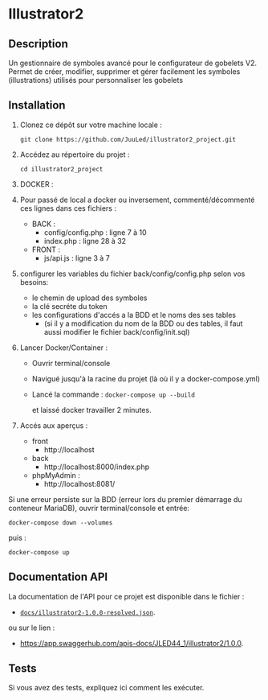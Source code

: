 # Illustrator2

## Description

Un gestionnaire de symboles avancé pour le configurateur de gobelets V2. Permet de créer, modifier, supprimer et gérer facilement les symboles (illustrations) utilisés pour personnaliser les gobelets

## Installation

1. Clonez ce dépôt sur votre machine locale :

	```git clone https://github.com/JuuLed/illustrator2_project.git```


2. Accédez au répertoire du projet :

	```cd illustrator2_project```

3. DOCKER :

4. Pour passé de local a docker ou inversement, commenté/décommenté ces lignes dans ces fichiers :
	- BACK :
		- config/config.php : ligne 7 à 10
		- index.php	 : ligne 28 à 32
	- FRONT :
		- js/api.js	 : ligne 3 à 7

5. configurer les variables du fichier back/config/config.php selon vos besoins:
	- le chemin de upload des symboles
	- la clé secréte du token
	- les configurations d'accés a la BDD et le noms des ses tables 
		- (si il y a modification du nom de la BDD ou des tables, il faut aussi modifier le fichier back/config/init.sql)

6. Lancer Docker/Container :
	- Ouvrir terminal/console
	- Navigué jusqu'à la racine du projet (là où il y a docker-compose.yml)
	- Lancé la commande : 
		```docker-compose up --build```
		
		et laissé docker travailler 2 minutes.

7. Accés aux aperçus :
	- front 
		- http://localhost
	- back
		- http://localhost:8000/index.php
	- phpMyAdmin :
		- http://localhost:8081/


Si une erreur persiste sur la BDD (erreur lors du premier démarrage du conteneur MariaDB), ouvrir terminal/console et entrée:

```docker-compose down --volumes```

puis :

```docker-compose up```

## Documentation API

La documentation de l'API pour ce projet est disponible dans le fichier : 
- [`docs/illustrator2-1.0.0-resolved.json`](docs/illustrator2-1.0.0-resolved.json).

ou sur le lien :
- https://app.swaggerhub.com/apis-docs/JLED44_1/illustrator2/1.0.0.

## Tests

Si vous avez des tests, expliquez ici comment les exécuter.

